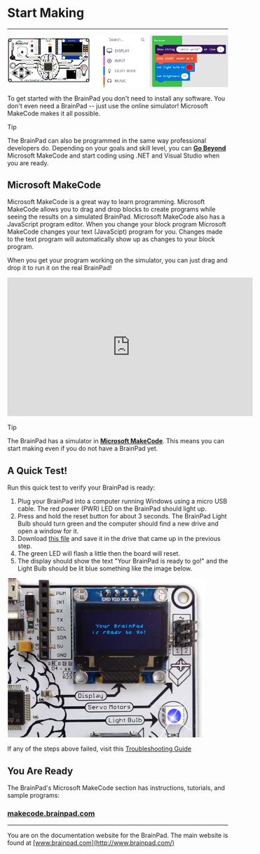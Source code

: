 # Start Making
---
![Microsoft MakeCode Blocks](images/makecode-screen.png)

To get started with the BrainPad you don't need to install any software. You don't even need a BrainPad -- just use the online simulator! Microsoft MakeCode makes it all possible.

> [!Tip]
> The BrainPad can also be programmed in the same way professional developers do. Depending on your goals and skill level, you can [**Go Beyond**](../go-beyond/intro.md) Microsoft MakeCode and start coding using .NET and Visual Studio when you are ready.

## Microsoft MakeCode
Microsoft MakeCode is a great way to learn programming. Microsoft MakeCode allows you to drag and drop blocks to create programs while seeing the results on a simulated BrainPad. Microsoft MakeCode also has a JavaScript program editor. When you change your block program Microsoft MakeCode changes your text (JavaScipt) program for you. Changes made to the text program will automatically show up as changes to your block program.

When you get your program working on the simulator, you can just drag and drop it to run it on the real BrainPad!

<iframe width="560" height="315" src="https://www.youtube.com/embed/nijKM_TLoxM?rel=0" frameborder="0" allowfullscreen></iframe>

> [!Tip]
> The BrainPad has a simulator in [**Microsoft MakeCode**](https://makecode.brainpad.com). This means you can start making even if you do not have a BrainPad yet.

## A Quick Test!
Run this quick test to verify your BrainPad is ready:

1. Plug your BrainPad into a computer running Windows using a micro USB cable. The red power (PWR) LED on the BrainPad should light up.
2. Press and hold the reset button for about 3 seconds. The BrainPad Light Bulb should turn green and the computer should find a new drive and open a window for it.
3. Download [this file](http://files.ghielectronics.com/downloads/BrainPad/BrainPad%20Loader%20Test.uf2) and save it in the drive that came up in the previous step.
4. The green LED will flash a little then the board will reset.
5. The display should show the text "Your BrainPad is ready to go!" and the Light Bulb should be lit blue something like the image below.

![Quick Test Results](images/quick-test.jpg)

If any of the steps above failed, visit this [Troubleshooting Guide](../resources/troubleshooting-guide.md)

## You Are Ready
The BrainPad's Microsoft MakeCode section has instructions, tutorials, and sample programs:

### [**makecode.brainpad.com**](https://makecode.brainpad.com)


---
You are on the documentation website for the BrainPad. The main website is found at [www.brainpad.com](http://www.brainpad.com/)
